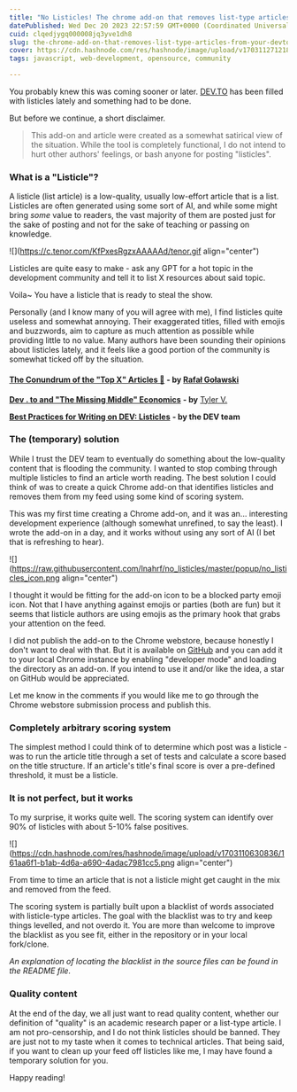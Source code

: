 ```yaml
---
title: "No Listicles! The chrome add-on that removes list-type articles from your DEV.TO feed"
datePublished: Wed Dec 20 2023 22:57:59 GMT+0000 (Coordinated Universal Time)
cuid: clqedjygq000008jq3yve1dh8
slug: the-chrome-add-on-that-removes-list-type-articles-from-your-devto-feed
cover: https://cdn.hashnode.com/res/hashnode/image/upload/v1703112712186/bada7817-2b99-44d3-a915-8952fc3f04ef.png
tags: javascript, web-development, opensource, community

---
```


You probably knew this was coming sooner or later. [DEV.TO](http://DEV.TO) has been filled with listicles lately and something had to be done.

But before we continue, a short disclaimer.

> This add-on and article were created as a somewhat satirical view of the situation. While the tool is completely functional, I do not intend to hurt other authors' feelings, or bash anyone for posting "listicles".

### What is a "Listicle"?

A listicle (list article) is a low-quality, usually low-effort article that is a list. Listicles are often generated using some sort of AI, and while some might bring *some* value to readers, the vast majority of them are posted just for the sake of posting and not for the sake of teaching or passing on knowledge.

![](https://c.tenor.com/KfPxesRgzxAAAAAd/tenor.gif align="center")

Listicles are quite easy to make - ask any GPT for a hot topic in the development community and tell it to list X resources about said topic.

Voila~ You have a listicle that is ready to steal the show.

Personally (and I know many of you will agree with me), I find listicles quite useless and somewhat annoying. Their exaggerated titles, filled with emojis and buzzwords, aim to capture as much attention as possible while providing little to no value. Many authors have been sounding their opinions about listicles lately, and it feels like a good portion of the community is somewhat ticked off by the situation.

#### [**The Conundrum of the "Top X" Articles 🤔**](https://dev.to/rgolawski/the-conundrum-of-the-top-x-articles-l55) **\- by** [**Rafał Goławski**](https://dev.to/rgolawski)

[**Dev . to and "The Missing Middle" Economics**](https://dev.to/terabytetiger/devto-and-the-missing-middle-economics-59ip) **\- by** [Tyler V.](https://dev.to/terabytetiger)

[**Best Practices for Writing on DEV: Listicles**](https://dev.to/devteam/best-practices-for-writing-on-dev-listicles-16e5) **\- by the DEV team**

### The (temporary) solution

While I trust the DEV team to eventually do something about the low-quality content that is flooding the community. I wanted to stop combing through multiple listicles to find an article worth reading. The best solution I could think of was to create a quick Chrome add-on that identifies listicles and removes them from my feed using some kind of scoring system.

This was my first time creating a Chrome add-on, and it was an... interesting development experience (although somewhat unrefined, to say the least). I wrote the add-on in a day, and it works without using any sort of AI (I bet that is refreshing to hear).

![](https://raw.githubusercontent.com/lnahrf/no_listicles/master/popup/no_listicles_icon.png align="center")

I thought it would be fitting for the add-on icon to be a blocked party emoji icon. Not that I have anything against emojis or parties (both are fun) but it seems that listicle authors are using emojis as the primary hook that grabs your attention on the feed.

I did not publish the add-on to the Chrome webstore, because honestly I don't want to deal with that. But it is available on [GitHub](https://github.com/lnahrf/no_listicles) and you can add it to your local Chrome instance by enabling "developer mode" and loading the directory as an add-on. If you intend to use it and/or like the idea, a star on GitHub would be appreciated.

Let me know in the comments if you would like me to go through the Chrome webstore submission process and publish this.

### Completely arbitrary scoring system

The simplest method I could think of to determine which post was a listicle - was to run the article title through a set of tests and calculate a score based on the title structure. If an article's title's final score is over a pre-defined threshold, it must be a listicle.

### **It is not perfect, but it works**

To my surprise, it works quite well. The scoring system can identify over 90% of listicles with about 5-10% false positives.

![](https://cdn.hashnode.com/res/hashnode/image/upload/v1703110630836/161aa6f1-b1ab-4d6a-a690-4adac7981cc5.png align="center")

From time to time an article that is not a listicle might get caught in the mix and removed from the feed.

The scoring system is partially built upon a blacklist of words associated with listicle-type articles. The goal with the blacklist was to try and keep things levelled, and not overdo it. You are more than welcome to improve the blacklist as you see fit, either in the repository or in your local fork/clone.

*An explanation of locating the blacklist in the source files can be found in the README file.*

### Quality content

At the end of the day, we all just want to read quality content, whether our definition of "quality" is an academic research paper or a list-type article. I am not pro-censorship, and I do not think listicles should be banned. They are just not to my taste when it comes to technical articles. That being said, if you want to clean up your feed off listicles like me, I may have found a temporary solution for you.

Happy reading!